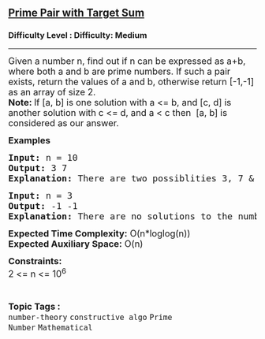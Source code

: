 <h2><a href="https://www.geeksforgeeks.org/problems/sum-of-prime4751/1?page=4&category=Mathematical&sortBy=submissions">Prime Pair with Target Sum</a></h2><h3>Difficulty Level : Difficulty: Medium</h3><hr><div class="problems_problem_content__Xm_eO"><p><span style="font-size: 18px;"><span style="font-size: 18px;">Given a number n, find out if n can be expressed as a+b, where both a and b are prime numbers. If such a pair exists, return the values of a and b, otherwise</span> return [-1,-1] as an array of size 2.<br><strong style="font-size: 18px;">Note: </strong><span style="font-size: 18px;">If [a, b] is one solution with a &lt;= b, and [c, d] is another solution with c &lt;= d, and a &lt; c then&nbsp; [a, b] is considered as our answer.</span></span></p>
<p><span style="font-size: 18px;"><strong>Examples</strong></span></p>
<pre><span style="font-size: 18px;"><strong style="font-size: 18px;">Input:</strong> </span><span style="font-size: 18px;">n = 10</span>
<span style="font-size: 18px;"><strong><span style="font-size: 18px;">Output:</span> </strong></span><span style="font-size: 18px;">3 7</span>
<span style="font-size: 18px;"><strong><span style="font-size: 18px;">Explanation:</span> </strong>There are two possiblities 3, 7 &amp; 5, 5</span><span style="font-size: 18px;"> are both prime &amp; their sum is 10, but we'll pick 3, 7 as 3 &lt; 5.</span></pre>
<pre><span style="font-size: 18px;"><strong style="font-size: 18px;">Input:</strong> </span><span style="font-size: 18px;">n = 3</span>
<span style="font-size: 18px;"><strong><span style="font-size: 18px;">Output:</span> </strong></span><span style="font-size: 18px;">-1 -1</span>
<span style="font-size: 18px;"><strong><span style="font-size: 18px;">Explanation:</span> </strong></span><span style="font-size: 18px;">There are no solutions to the number 3.</span></pre>
<p><span style="font-size: 18px;"><strong>Expected Time Complexity:</strong> O(n*loglog(n))<br><strong>Expected Auxiliary Space:</strong> O(n)</span></p>
<p><span style="font-size: 18px;"><strong>Constraints:</strong></span><br><span style="font-size: 18px;">2 &lt;= n &lt;= 10<sup>6</sup></span></p></div><br><p><span style=font-size:18px><strong>Topic Tags : </strong><br><code>number-theory</code>&nbsp;<code>constructive algo</code>&nbsp;<code>Prime Number</code>&nbsp;<code>Mathematical</code>&nbsp;